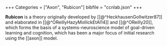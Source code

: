 +++
Categories = ["Axon", "Rubicon"]
bibfile = "ccnlab.json"
+++

**Rubicon** is a theory originally developed by [[@^HeckhausenGollwitzer87]] and elaborated in [[@^OReillyHazyMollickEtAl14]] and [[@^OReilly20]], which forms the basis of a systems-neuroscience model of goal-driven learning and cognition, which has been a major focus of initial research using the [[axon]] model.

